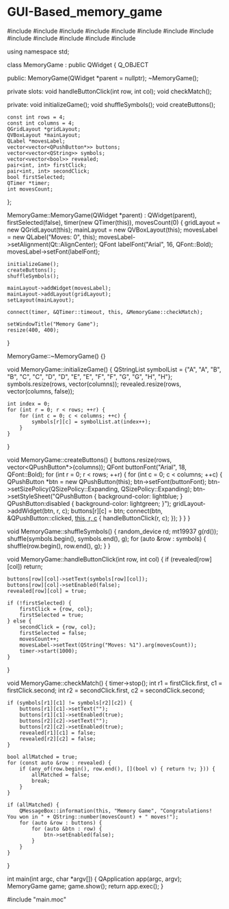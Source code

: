 # GUI-Based_memory_game
#include <QApplication>
#include <QWidget>
#include <QPushButton>
#include <QGridLayout>
#include <QMessageBox>
#include <QTimer>
#include <QLabel>
#include <QFont>
#include <QVBoxLayout>
#include <vector>
#include <utility>
#include <random>
#include <algorithm>

using namespace std;

class MemoryGame : public QWidget {
    Q_OBJECT

public:
    MemoryGame(QWidget *parent = nullptr);
    ~MemoryGame();

private slots:
    void handleButtonClick(int row, int col);
    void checkMatch();

private:
    void initializeGame();
    void shuffleSymbols();
    void createButtons();

    const int rows = 4;
    const int columns = 4;
    QGridLayout *gridLayout;
    QVBoxLayout *mainLayout;
    QLabel *movesLabel;
    vector<vector<QPushButton*>> buttons;
    vector<vector<QString>> symbols;
    vector<vector<bool>> revealed;
    pair<int, int> firstClick;
    pair<int, int> secondClick;
    bool firstSelected;
    QTimer *timer;
    int movesCount;
};

MemoryGame::MemoryGame(QWidget *parent)
    : QWidget(parent), firstSelected(false), timer(new QTimer(this)), movesCount(0) {
    gridLayout = new QGridLayout(this);
    mainLayout = new QVBoxLayout(this);
    movesLabel = new QLabel("Moves: 0", this);
    movesLabel->setAlignment(Qt::AlignCenter);
    QFont labelFont("Arial", 16, QFont::Bold);
    movesLabel->setFont(labelFont);

    initializeGame();
    createButtons();
    shuffleSymbols();

    mainLayout->addWidget(movesLabel);
    mainLayout->addLayout(gridLayout);
    setLayout(mainLayout);

    connect(timer, &QTimer::timeout, this, &MemoryGame::checkMatch);

    setWindowTitle("Memory Game");
    resize(400, 400);
}

MemoryGame::~MemoryGame() {}

void MemoryGame::initializeGame() {
    QStringList symbolList = {"A", "A", "B", "B", "C", "C", "D", "D", "E", "E", "F", "F", "G", "G", "H", "H"};
    symbols.resize(rows, vector<QString>(columns));
    revealed.resize(rows, vector<bool>(columns, false));

    int index = 0;
    for (int r = 0; r < rows; ++r) {
        for (int c = 0; c < columns; ++c) {
            symbols[r][c] = symbolList.at(index++);
        }
    }
}

void MemoryGame::createButtons() {
    buttons.resize(rows, vector<QPushButton*>(columns));
    QFont buttonFont("Arial", 18, QFont::Bold);
    for (int r = 0; r < rows; ++r) {
        for (int c = 0; c < columns; ++c) {
            QPushButton *btn = new QPushButton(this);
            btn->setFont(buttonFont);
            btn->setSizePolicy(QSizePolicy::Expanding, QSizePolicy::Expanding);
            btn->setStyleSheet("QPushButton { background-color: lightblue; } QPushButton:disabled { background-color: lightgreen; }");
            gridLayout->addWidget(btn, r, c);
            buttons[r][c] = btn;
            connect(btn, &QPushButton::clicked, [this, r, c]() { handleButtonClick(r, c); });
        }
    }
}

void MemoryGame::shuffleSymbols() {
    random_device rd;
    mt19937 g(rd());
    shuffle(symbols.begin(), symbols.end(), g);
    for (auto &row : symbols) {
        shuffle(row.begin(), row.end(), g);
    }
}

void MemoryGame::handleButtonClick(int row, int col) {
    if (revealed[row][col]) return;

    buttons[row][col]->setText(symbols[row][col]);
    buttons[row][col]->setEnabled(false);
    revealed[row][col] = true;

    if (!firstSelected) {
        firstClick = {row, col};
        firstSelected = true;
    } else {
        secondClick = {row, col};
        firstSelected = false;
        movesCount++;
        movesLabel->setText(QString("Moves: %1").arg(movesCount));
        timer->start(1000);
    }
}

void MemoryGame::checkMatch() {
    timer->stop();
    int r1 = firstClick.first, c1 = firstClick.second;
    int r2 = secondClick.first, c2 = secondClick.second;

    if (symbols[r1][c1] != symbols[r2][c2]) {
        buttons[r1][c1]->setText("");
        buttons[r1][c1]->setEnabled(true);
        buttons[r2][c2]->setText("");
        buttons[r2][c2]->setEnabled(true);
        revealed[r1][c1] = false;
        revealed[r2][c2] = false;
    }

    bool allMatched = true;
    for (const auto &row : revealed) {
        if (any_of(row.begin(), row.end(), [](bool v) { return !v; })) {
            allMatched = false;
            break;
        }
    }

    if (allMatched) {
        QMessageBox::information(this, "Memory Game", "Congratulations! You won in " + QString::number(movesCount) + " moves!");
        for (auto &row : buttons) {
            for (auto &btn : row) {
                btn->setEnabled(false);
            }
        }
    }
}

int main(int argc, char *argv[]) {
    QApplication app(argc, argv);
    MemoryGame game;
    game.show();
    return app.exec();
}

#include "main.moc"
